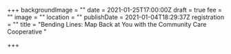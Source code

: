 +++
backgroundImage = ""
date = 2021-01-25T17:00:00Z
draft = true
fee = ""
image = ""
location = ""
publishDate = 2021-01-04T18:29:37Z
registration = ""
title = "Bending Lines: Map Back at You with the Community Care Cooperative "

+++
